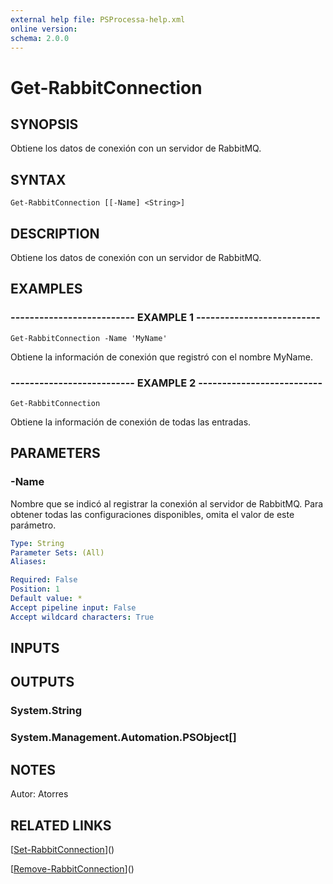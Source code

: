 ```yaml
---
external help file: PSProcessa-help.xml
online version: 
schema: 2.0.0
---
```


# Get-RabbitConnection

## SYNOPSIS
Obtiene los datos de conexión con un servidor de RabbitMQ.

## SYNTAX

```
Get-RabbitConnection [[-Name] <String>]
```

## DESCRIPTION
Obtiene los datos de conexión con un servidor de RabbitMQ.

## EXAMPLES

### -------------------------- EXAMPLE 1 --------------------------
```
Get-RabbitConnection -Name 'MyName'
```

Obtiene la información de conexión que registró con el nombre MyName.

### -------------------------- EXAMPLE 2 --------------------------
```
Get-RabbitConnection
```

Obtiene la información de conexión de todas las entradas.

## PARAMETERS

### -Name
Nombre que se indicó al registrar la conexión al servidor de RabbitMQ.
Para obtener todas las configuraciones disponibles, omita el valor de este parámetro.

```yaml
Type: String
Parameter Sets: (All)
Aliases: 

Required: False
Position: 1
Default value: *
Accept pipeline input: False
Accept wildcard characters: True
```

## INPUTS

## OUTPUTS

### System.String

### System.Management.Automation.PSObject[]

## NOTES
Autor: Atorres

## RELATED LINKS

[[Set-RabbitConnection](Set-RabbitConnection.md)]()

[[Remove-RabbitConnection](Remove-RabbitConnection.md)]()

